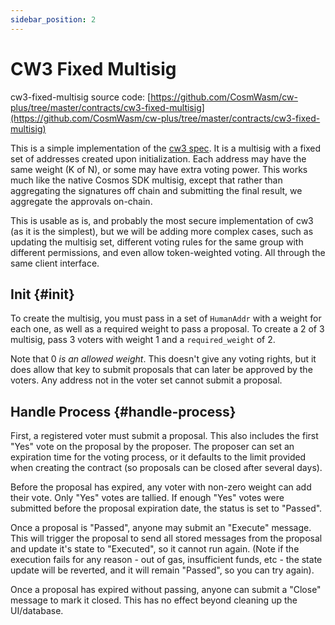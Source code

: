 ```yaml
---
sidebar_position: 2
---
```


# CW3 Fixed Multisig

cw3-fixed-multisig source
code: [https://github.com/CosmWasm/cw-plus/tree/master/contracts/cw3-fixed-multisig](https://github.com/CosmWasm/cw-plus/tree/master/contracts/cw3-fixed-multisig)

This is a simple implementation of the [cw3 spec](spec.md). It is a multisig with a fixed set of addresses created upon
initialization. Each address may have the same weight (K of N), or some may have extra voting power. This works much
like the native Cosmos SDK multisig, except that rather than aggregating the signatures off chain and submitting the
final result, we aggregate the approvals on-chain.

This is usable as is, and probably the most secure implementation of cw3
(as it is the simplest), but we will be adding more complex cases, such as updating the multisig set, different voting
rules for the same group with different permissions, and even allow token-weighted voting. All through the same client
interface.

## Init {#init}

To create the multisig, you must pass in a set of `HumanAddr` with a weight for each one, as well as a required weight
to pass a proposal. To create a 2 of 3 multisig, pass 3 voters with weight 1 and a `required_weight` of 2.

Note that 0 *is an allowed weight*. This doesn't give any voting rights, but it does allow that key to submit proposals
that can later be approved by the voters. Any address not in the voter set cannot submit a proposal.

## Handle Process {#handle-process}

First, a registered voter must submit a proposal. This also includes the first "Yes" vote on the proposal by the
proposer. The proposer can set an expiration time for the voting process, or it defaults to the limit provided when
creating the contract (so proposals can be closed after several days).

Before the proposal has expired, any voter with non-zero weight can add their vote. Only "Yes" votes are tallied. If
enough "Yes" votes were submitted before the proposal expiration date, the status is set to "Passed".

Once a proposal is "Passed", anyone may submit an "Execute" message. This will trigger the proposal to send all stored
messages from the proposal and update it's state to "Executed", so it cannot run again. (Note if the execution fails for
any reason - out of gas, insufficient funds, etc - the state update will be reverted, and it will remain "Passed", so
you can try again).

Once a proposal has expired without passing, anyone can submit a "Close"
message to mark it closed. This has no effect beyond cleaning up the UI/database.
